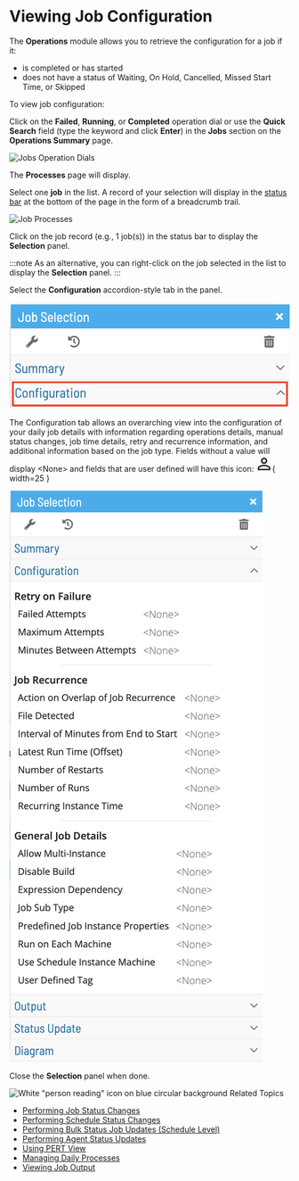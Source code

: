 # Viewing Job Configuration

The **Operations** module allows you to retrieve the configuration for
a job if it:

- is completed or has started
- does not have a status of Waiting, On Hold, Cancelled, Missed
    Start Time, or Skipped

To view job configuration:

Click on the **Failed**, **Running**, or **Completed** operation dial or
use the **Quick Search** field (type the keyword and click **Enter**) in
the **Jobs** section on the **Operations Summary** page.

![Jobs Operation Dials](../../../Resources/Images/SM/Job-Operation-Dials2.png "Jobs Operation Dials")

The **Processes** page will display.

Select one **job** in the list. A record of your selection will display
in the [status bar](SM-UI-Layout.md#Status) at the bottom of the
page in the form of a breadcrumb trail.

![Job Processes](../../../Resources/Images/SM/Job-Processes2.png "Job Processes")

Click on the job record (e.g., 1 job(s)) in the status bar to display
the **Selection** panel.

:::note
As an alternative, you can right-click on the job selected in the list to display the **Selection** panel.
:::

Select the **Configuration** accordion-style tab in the panel.

![Job Configuration Tab in Operations](../../../Resources/Images/SM/Job-Configuration-Tab.png "Job Configuration Tab in Operations")

The Configuration tab allows an overarching view into the configuration of your daily job details with information regarding operations details, manual status changes, job time details, retry and recurrence information, and additional information based on the job type. Fields without a value will display \<None> and fields that are user defined will have this icon: !["User defined" icon](../../../Resources/Images/user-defined-icon.png "User defined icon"){ width=25 }

![Job Configuration Panel in Operations](../../../Resources/Images/SM/Job-Configuration-Panel.png "Job Configuration Panel in Operations")

Close the **Selection** panel when done.

![White "person reading" icon on blue circular background](../../../Resources/Images/moreinfo-icon(48x48).png "More Info icon")
Related Topics

- [Performing Job Status     Changes](Performing-Job-Status-Changes.md)
- [Performing Schedule Status     Changes](Performing-Schedule-Status-Changes.md)
- [Performing Bulk Status Job Updates (Schedule     Level)](Performing-Bulk-Job-Status-Updates-Schedule-Level.md)
- [Performing Agent Status     Updates](Performing-Agent-Status-Updates.md)
- [Using PERT View](Using-PERT-View.md)
- [Managing Daily Processes](Managing-Daily-Processes.md)
- [Viewing Job Output](Viewing-Job-Output.md)
